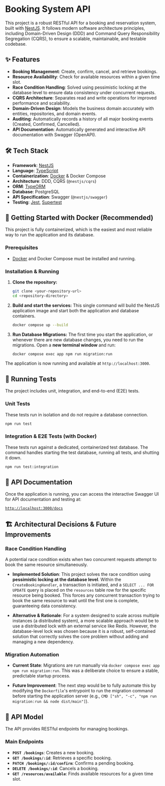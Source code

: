 
# Booking System API

This project is a robust RESTful API for a booking and reservation system, built with [NestJS](https://nestjs.com/). It follows modern software architecture principles, including Domain-Driven Design (DDD) and Command Query Responsibility Segregation (CQRS), to ensure a scalable, maintainable, and testable codebase.

## ✨ Features

*   **Booking Management**: Create, confirm, cancel, and retrieve bookings.
*   **Resource Availability**: Check for available resources within a given time slot.
*   **Race Condition Handling**: Solved using pessimistic locking at the database level to ensure data consistency under concurrent requests.
*   **CQRS Architecture**: Separates read and write operations for improved performance and scalability.
*   **Domain-Driven Design**: Models the business domain accurately with entities, repositories, and domain events.
*   **Auditing**: Automatically records a history of all major booking events (Created, Confirmed, Cancelled).
*   **API Documentation**: Automatically generated and interactive API documentation with Swagger (OpenAPI).

## 🛠️ Tech Stack

*   **Framework**: [NestJS](https://nestjs.com/)
*   **Language**: [TypeScript](https://www.typescriptlang.org/)
*   **Containerization**: [Docker](https://www.docker.com/) & Docker Compose
*   **Architecture**: DDD, CQRS (`@nestjs/cqrs`)
*   **ORM**: [TypeORM](https://typeorm.io/)
*   **Database**: PostgreSQL
*   **API Specification**: Swagger (`@nestjs/swagger`)
*   **Testing**: [Jest](https://jestjs.io/), [Supertest](https://github.com/visionmedia/supertest)

## 🚀 Getting Started with Docker (Recommended)

This project is fully containerized, which is the easiest and most reliable way to run the application and its database.

### Prerequisites

*   [Docker](https://www.docker.com/products/docker-desktop/) and Docker Compose must be installed and running.

### Installation & Running

1.  **Clone the repository:**
    ```bash
    git clone <your-repository-url>
    cd <repository-directory>
    ```

2.  **Build and start the services:**
    This single command will build the NestJS application image and start both the application and database containers.
    ```bash
    docker compose up --build
    ```

3.  **Run Database Migrations:**
    The first time you start the application, or whenever there are new database changes, you need to run the migrations. Open a **new terminal window** and run:
    ```bash
    docker compose exec app npm run migration:run
    ```

The application is now running and available at `http://localhost:3000`.

## 🧪 Running Tests

The project includes unit, integration, and end-to-end (E2E) tests.

### Unit Tests

These tests run in isolation and do not require a database connection.
```bash
npm run test
```

### Integration & E2E Tests (with Docker)

These tests run against a dedicated, containerized test database. The command handles starting the test database, running all tests, and shutting it down.
```bash
npm run test:integration
```

## 📖 API Documentation

Once the application is running, you can access the interactive Swagger UI for API documentation and testing at:

[`http://localhost:3000/docs`](http://localhost:3000/docs)

## 🏗️ Architectural Decisions & Future Improvements

### Race Condition Handling

A potential race condition exists when two concurrent requests attempt to book the same resource simultaneously.

*   **Implemented Solution**: This project solves the race condition using **pessimistic locking at the database level**. Within the `CreateBookingHandler`, a transaction is initiated, and a `SELECT ... FOR UPDATE` query is placed on the `resources` table row for the specific resource being booked. This forces any concurrent transaction trying to book the same resource to wait until the first one is complete, guaranteeing data consistency.

*   **Alternative & Rationale**: For a system designed to scale across multiple instances (a distributed system), a more scalable approach would be to use a distributed lock with an external service like Redis. However, the database-level lock was chosen because it is a robust, self-contained solution that correctly solves the core problem without adding and managing a new dependency.

### Migration Automation

*   **Current State**: Migrations are run manually via `docker compose exec app npm run migration:run`. This was a deliberate choice to ensure a stable, predictable startup process.

*   **Future Improvement**: The next step would be to fully automate this by modifying the `Dockerfile`'s entrypoint to run the migration command before starting the application server (e.g., `CMD ["sh", "-c", "npm run migration:run && node dist/main"]`).

## 📖 API Model

The API provides RESTful endpoints for managing bookings.

### Main Endpoints

*   **`POST /bookings`**: Creates a new booking.
*   **`GET /bookings/:id`**: Retrieves a specific booking.
*   **`PATCH /bookings/:id/confirm`**: Confirms a pending booking.
*   **`DELETE /bookings/:id`**: Cancels a booking.
*   **`GET /resources/available`**: Finds available resources for a given time slot.
